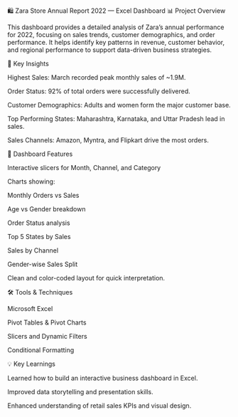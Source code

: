 🛍️ Zara Store Annual Report 2022 — Excel Dashboard
📊 Project Overview

This dashboard provides a detailed analysis of Zara’s annual performance for 2022, focusing on sales trends, customer demographics, and order performance.
It helps identify key patterns in revenue, customer behavior, and regional performance to support data-driven business strategies.

🎯 Key Insights

Highest Sales: March recorded peak monthly sales of ~1.9M.

Order Status: 92% of total orders were successfully delivered.

Customer Demographics: Adults and women form the major customer base.

Top Performing States: Maharashtra, Karnataka, and Uttar Pradesh lead in sales.

Sales Channels: Amazon, Myntra, and Flipkart drive the most orders.

🧩 Dashboard Features

Interactive slicers for Month, Channel, and Category

Charts showing:

Monthly Orders vs Sales

Age vs Gender breakdown

Order Status analysis

Top 5 States by Sales

Sales by Channel

Gender-wise Sales Split

Clean and color-coded layout for quick interpretation.

🛠️ Tools & Techniques

Microsoft Excel

Pivot Tables & Pivot Charts

Slicers and Dynamic Filters

Conditional Formatting

💡 Key Learnings

Learned how to build an interactive business dashboard in Excel.

Improved data storytelling and presentation skills.

Enhanced understanding of retail sales KPIs and visual design.
